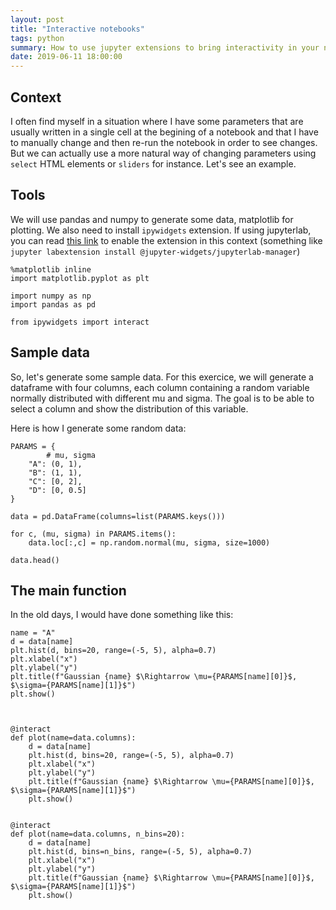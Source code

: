 ```yaml
---
layout: post
title: "Interactive notebooks"
tags: python
summary: How to use jupyter extensions to bring interactivity in your notebooks
date: 2019-06-11 18:00:00
---
```



## Context

I often find myself in a situation where I have some parameters that are usually written in a single cell at the begining of a notebook and that I have to manually change and then re-run the notebook in order to see changes. But we can actually use a more natural way of changing parameters using `select` HTML elements or `sliders` for instance. Let's see an example.

## Tools

We will use pandas and numpy to generate some data, matplotlib for plotting. We also need to install `ipywidgets` extension. If using jupyterlab, you can read [this link](https://ipywidgets.readthedocs.io/en/stable/user_install.html#installing-the-jupyterlab-extension) to enable the extension in this context (something like `jupyter labextension install @jupyter-widgets/jupyterlab-manager`)


    %matplotlib inline
    import matplotlib.pyplot as plt

    import numpy as np
    import pandas as pd

    from ipywidgets import interact


## Sample data

So, let's generate some sample data. For this exercice, we will generate a dataframe with four columns, each column containing a random variable normally distributed with different mu and sigma. The goal is to be able to select a column and show the distribution of this variable.

Here is how I generate some random data:

    PARAMS = {
    	    # mu, sigma
        "A": (0, 1),
        "B": (1, 1),
        "C": [0, 2],
        "D": [0, 0.5]
    }

    data = pd.DataFrame(columns=list(PARAMS.keys()))

    for c, (mu, sigma) in PARAMS.items():
        data.loc[:,c] = np.random.normal(mu, sigma, size=1000)

    data.head()


## The main function

In the old days, I would have done something like this:

    name = "A"
    d = data[name]
    plt.hist(d, bins=20, range=(-5, 5), alpha=0.7)
    plt.xlabel("x")
    plt.ylabel("y")
    plt.title(f"Gaussian {name} $\Rightarrow \mu={PARAMS[name][0]}$, $\sigma={PARAMS[name][1]}$")
    plt.show()



    @interact
    def plot(name=data.columns):
        d = data[name]
        plt.hist(d, bins=20, range=(-5, 5), alpha=0.7)
        plt.xlabel("x")
        plt.ylabel("y")
        plt.title(f"Gaussian {name} $\Rightarrow \mu={PARAMS[name][0]}$, $\sigma={PARAMS[name][1]}$")
        plt.show()


    @interact
    def plot(name=data.columns, n_bins=20):
        d = data[name]
        plt.hist(d, bins=n_bins, range=(-5, 5), alpha=0.7)
        plt.xlabel("x")
        plt.ylabel("y")
        plt.title(f"Gaussian {name} $\Rightarrow \mu={PARAMS[name][0]}$, $\sigma={PARAMS[name][1]}$")
        plt.show()
